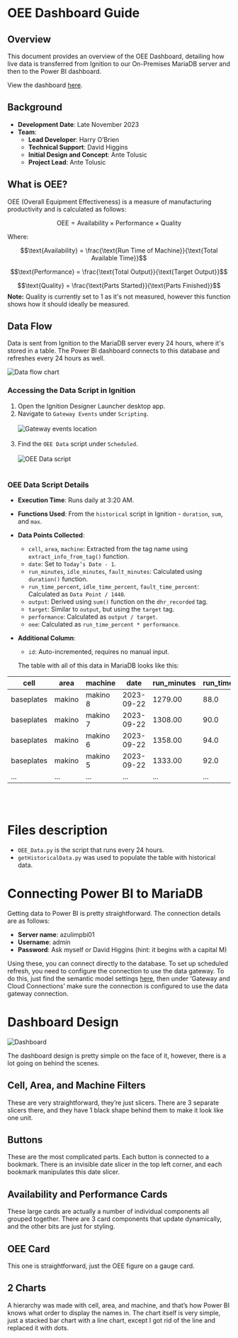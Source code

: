 # OEE Dashboard Guide

## Overview

This document provides an overview of the OEE Dashboard, detailing how live data is transferred from Ignition to our On-Premises MariaDB server and then to the Power BI dashboard.

View the dashboard [here](https://app.powerbi.com/groups/f70626e9-dc6f-4581-8d3e-8cb7b8d55492/reports/917da8cc-3155-4ed0-b0e9-98f7abf41540/ReportSection?experience=power-bi).

## Background

- **Development Date**: Late November 2023
- **Team**:
  - **Lead Developer**: Harry O’Brien
  - **Technical Support**: David Higgins
  - **Initial Design and Concept**: Ante Tolusic
  - **Project Lead**: Ante Tolusic

## What is OEE?

OEE (Overall Equipment Effectiveness) is a measure of manufacturing productivity and is calculated as follows:

$$\text{OEE} = \text{Availability} \times \text{Performance} \times \text{Quality}$$

Where:

$$\text{Availability} = \frac{\text{Run Time of Machine}}{\text{Total Available Time}}$$

$$\text{Performance} = \frac{\text{Total Output}}{\text{Target Output}}$$

$$\text{Quality} = \frac{\text{Parts Started}}{\text{Parts Finished}}$$
**Note:** Quality is currently set to 1 as it's not measured, however this function shows how it should ideally be measured. 


## Data Flow

Data is sent from Ignition to the MariaDB server every 24 hours, where it's stored in a table. The Power BI dashboard connects to this database and refreshes every 24 hours as well.

![Data flow chart](images/oee%20dashboard%20data%20flowchart.png)

### Accessing the Data Script in Ignition

1. Open the Ignition Designer Launcher desktop app.
2. Navigate to `Gateway Events` under `Scripting`.
<br></br>
![Gateway events location](images/gateway%20events.png)
<br></br>
3. Find the `OEE Data` script under `Scheduled`.
<br></br>
![OEE Data script](images/oee%20data%20script.png)
<br></br>

### OEE Data Script Details

- **Execution Time**: Runs daily at 3:20 AM.
- **Functions Used**: From the `historical` script in Ignition - `duration`, `sum`, and `max`.
- **Data Points Collected**:
  - `cell`, `area`, `machine`: Extracted from the tag name using `extract_info_from_tag()` function.
  - `date`: Set to `Today’s Date - 1`.
  - `run_minutes`, `idle_minutes`, `fault_minutes`: Calculated using `duration()` function.
  - `run_time_percent`, `idle_time_percent`, `fault_time_percent`: Calculated as `Data Point / 1440`.
  - `output`: Derived using `sum()` function on the `dhr_recorded` tag.
  - `target`: Similar to `output`, but using the `target` tag.
  - `performance`: Calculated as `output / target`.
  - `oee`: Calculated as `run_time_percent * performance`.
- **Additional Column**:
  - `id`: Auto-incremented, requires no manual input.

  The table with all of this data in MariaDB looks like this:

| cell                | area             | machine          | date       | run_minutes | run_time_percent | idle_minutes | idle_time_percent | fault_minutes | fault_time_percent | performance | output | target | id   |
|---------------------|------------------|------------------|------------|-------------|------------------|--------------|-------------------|---------------|--------------------|-------------|--------|--------|------|
| baseplates          | makino           | makino 8         | 2023-09-22 | 1279.00     | 88.0             | 160          | 11.00             | 0             | 0.00               | 87.0000     | 193    | 220    | 4141 |
| baseplates          | makino           | makino 7         | 2023-09-22 | 1308.00     | 90.0             | 131          | 9.00              | 0             | 0.00               | 92.0000     | 203    | 220    | 4140 |
| baseplates          | makino           | makino 6         | 2023-09-22 | 1358.00     | 94.0             | 81           | 5.00              | 0             | 0.00               | 133.0000    | 253    | 190    | 4139 |
| baseplates          | makino           | makino 5         | 2023-09-22 | 1333.00     | 92.0             | 106          | 7.00              | 0             | 0.00               | 81.0000     | 179    | 220    | 4138 |
| ...                 | ...              | ...              | ...        | ...         | ...              | ...          | ...               | ...           | ...                | ...         | ...    | ...    | ...  |

<br></br>

# Files description
 - `OEE_Data.py` is the script that runs every 24 hours.
 - `getHistoricalData.py` was used to populate the table with historical data.

# Connecting Power BI to MariaDB

Getting data to Power BI is pretty straightforward. The connection details are as follows:

- **Server name**: azulimpbi01
- **Username**: admin
- **Password**: Ask myself or David Higgins (hint: it begins with a capital M)

Using these, you can connect directly to the database. To set up scheduled refresh, you need to configure the connection to use the data gateway. To do this, just find the semantic model settings [here](https://app.powerbi.com/groups/f70626e9-dc6f-4581-8d3e-8cb7b8d55492/settings/datasets/03a44d55-4212-4e31-8f0e-3a88427fa9f9), then under ‘Gateway and Cloud Connections’ make sure the connection is configured to use the data gateway connection.

# Dashboard Design
![Dashboard](images/dashboard.png)

The dashboard design is pretty simple on the face of it, however, there is a lot going on behind the scenes.

## Cell, Area, and Machine Filters

These are very straightforward, they’re just slicers. There are 3 separate slicers there, and they have 1 black shape behind them to make it look like one unit.

## Buttons

These are the most complicated parts. Each button is connected to a bookmark. There is an invisible date slicer in the top left corner, and each bookmark manipulates this date slicer.

## Availability and Performance Cards

These large cards are actually a number of individual components all grouped together. There are 3 card components that update dynamically, and the other bits are just for styling.

## OEE Card

This one is straightforward, just the OEE figure on a gauge card.

## 2 Charts

A hierarchy was made with cell, area, and machine, and that’s how Power BI knows what order to display the names in. The chart itself is very simple, just a stacked bar chart with a line chart, except I got rid of the line and replaced it with dots.
